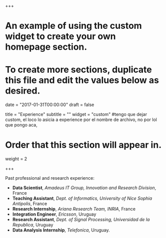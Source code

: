 +++
# An example of using the custom widget to create your own homepage section.
# To create more sections, duplicate this file and edit the values below as desired.

date = "2017-01-31T00:00:00"
draft = false

title = "Experience"
subtitle = ""
widget = "custom"
#tengo que dejar custom, el loco lo asicia a experience por el nombre de archivo, no por lol que pongo aca,

# Order that this section will appear in.
weight = 2

+++

Past professional and research experience:

- **Data Scientist**, *Amadeus IT Group, Innovation and Research Division*, France
- **Teaching Assistant**, *Dept. of Informatics, University of Nice Sophia Antipolis*, France
- **Research Internship**, *Ariana Research Team, INRIA*, France
- **Integration Engineer**, *Ericsson*, Uruguay
- **Research Assistant**, *Dept. of Signal Processing, Universidad de la Republica*, Uruguay
- **Data Analysis Internship**, *Telefonica*, Uruguay.

